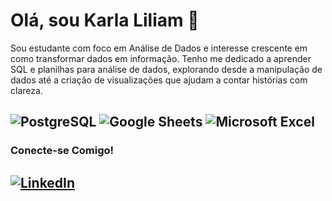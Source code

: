 # Olá, sou Karla Liliam 👋

Sou estudante com foco em Análise de Dados e interesse crescente em como transformar dados em informação. Tenho me dedicado a aprender SQL e planilhas para análise de dados, explorando desde a manipulação de dados até a criação de visualizações que ajudam a contar histórias com clareza.

![PostgreSQL](https://img.shields.io/badge/PostgreSQL-4169E1.svg?style=for-the-badge&logo=PostgreSQL&logoColor=white)
![Google Sheets](https://img.shields.io/badge/Google%20Sheets-34A853?style=for-the-badge&logo=google-sheets&logoColor=white)
![Microsoft Excel](https://img.shields.io/badge/Microsoft_Excel-217346?style=for-the-badge&logo=google-sheets&logoColor=white)
---

### Conecte-se Comigo!

[![LinkedIn](https://img.shields.io/badge/LinkedIn-0077B5?style=for-the-badge&logo=linkedin&logoColor=white)](https://www.linkedin.com/in/karla-liliam/)
---
